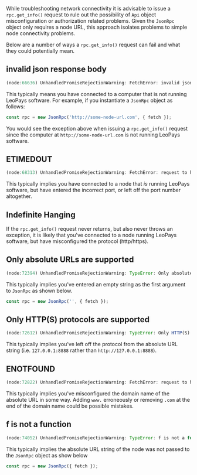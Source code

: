 While troubleshooting network connectivity it is advisable to issue a `rpc.get_info()` request to rule out the possibility of `Api` object misconfiguration or authorization related problems.  Given the `JsonRpc` object only requires a node URL, this approach isolates problems to simple node connectivity problems.

Below are a number of ways a `rpc.get_info()` request can fail and what they could potentially mean.

## invalid json response body
```javascript
(node:66636) UnhandledPromiseRejectionWarning: FetchError: invalid json response body at http://www.some-node-url.com/v1/chain/get_info reason: Unexpected token < in JSON at position 0
```

This typically means you have connected to a computer that is not running LeoPays software.  For example, if you instantiate a `JsonRpc` object as follows:

```javascript
const rpc = new JsonRpc('http://some-node-url.com', { fetch });
```

You would see the exception above when issuing a `rpc.get_info()` request since the computer at `http://some-node-url.com` is not running LeoPays software.

## ETIMEDOUT
```javascript
(node:68313) UnhandledPromiseRejectionWarning: FetchError: request to http://some-node-url.com:8000/v1/chain/get_info failed, reason: connect ETIMEDOUT 53.140.50.180:8000
```

This typically implies you have connected to a node that *is* running LeoPays software, but have entered the incorrect port, or left off the port number altogether.

## Indefinite Hanging
If the `rpc.get_info()` request never returns, but also never throws an exception, it is likely that you've connected to a node running LeoPays software, but have misconfigured the protocol (http/https).

## Only absolute URLs are supported
```javascript
(node:72394) UnhandledPromiseRejectionWarning: TypeError: Only absolute URLs are supported
```

This typically implies you've entered an empty string as the first argument to `JsonRpc` as shown below.

```javascript
const rpc = new JsonRpc('', { fetch });
```

## Only HTTP(S) protocols are supported
```javascript
(node:72612) UnhandledPromiseRejectionWarning: TypeError: Only HTTP(S) protocols are supported
```
This typically implies you've left off the protocol from the absolute URL string (i.e. `127.0.0.1:8888` rather than `http://127.0.0.1:8888`).


## ENOTFOUND
```javascript
(node:72822) UnhandledPromiseRejectionWarning: FetchError: request to http://www.some-node-url.com:8888/v1/chain/get_info failed, reason: getaddrinfo ENOTFOUND www.some-node-url.com
```
This typically implies you've misconfigured the domain name of the absolute URL in some way.  Adding `www.` erroneously or removing `.com` at the end of the domain name could be possible mistakes.

## f is not a function
```javascript
(node:74052) UnhandledPromiseRejectionWarning: TypeError: f is not a function
```
This typically implies the absolute URL string of the node was not passed to the `JsonRpc` object as show below

```javascript
const rpc = new JsonRpc({ fetch });
```
